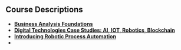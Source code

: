 ## Course Descriptions

  - **[Business Analysis Foundations](https://www.linkedin.com/learning/business-analysis-foundations-4 "Course Description")**
  - **[Digital Technologies Case Studies: AI, IOT, Robotics, Blockchain](https://www.linkedin.com/learning/digital-technologies-case-studies-ai-iot-robotics-blockchain "Course Description")**
  - **[Introducing Robotic Process Automation](https://www.linkedin.com/learning/introducing-robotic-process-automation "Course Description")**
  - 
